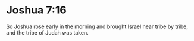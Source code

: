 # Joshua 7:16

So Joshua rose early in the morning and brought Israel near tribe by tribe, and the tribe of Judah was taken.
